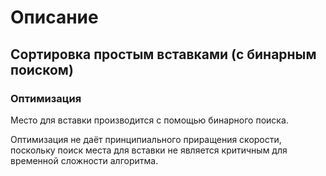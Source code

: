 # Описание

## Сортировка простым вставками (с бинарным поиском)

### Оптимизация
Место для вставки производится с помощью бинарного поиска.

Оптимизация не даёт принципиального приращения скорости, поскольку поиск места для вставки не является критичным для временной сложности алгоритма.
